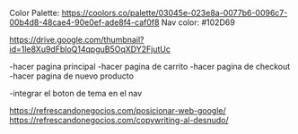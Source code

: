 Color Palette:
https://coolors.co/palette/03045e-023e8a-0077b6-0096c7-00b4d8-48cae4-90e0ef-ade8f4-caf0f8
Nav color:
#102D69

https://drive.google.com/thumbnail?id=1le8Xu9dFbloQ14qpguB5OqXDY2FjutUc


-hacer pagina principal
-hacer pagina de carrito
-hacer pagina de checkout
-hacer pagina de nuevo producto

-integrar el boton de tema en el nav


https://refrescandonegocios.com/posicionar-web-google/
https://refrescandonegocios.com/copywriting-al-desnudo/